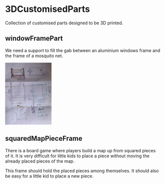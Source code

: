 # 3DCustomisedParts
Collection of customised parts designed to be 3D printed.

## windowFramePart
We need a support to fill the gab between an aluminium windows frame and the frame of a mosquito net.

<img src="https://raw.githubusercontent.com/AngelaFabregues/3DCustomisedParts/master/windowFramePart/draft.jpg" height="200">

## squaredMapPieceFrame
There is a board game where players build a map up from squared pieces of it. It is very difficult for little kids to place a piece without moving the already placed pieces of the map.

This frame should hold the placed pieces among themselves. It should also be easy for a little kid to place a new piece.
